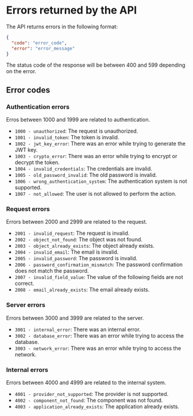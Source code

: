 # Errors returned by the API

The API returns errors in the following format:


```json
{
  "code": "error_code",
  "error": "error_message"
}
```

The status code of the response will be between 400 and 599 depending on the error.


## Error codes

### Authentication errors

Erros between 1000 and 1999 are related to authentication.

- `1000 - unauthorized`: The request is unauthorized.
- `1001 - invalid_token`: The token is invalid.
- `1002 - jwt_key_error`: There was an error while trying to generate the JWT key.
- `1003 - crypto_error`: There was an error while trying to encrypt or decrypt the token.
- `1004 - invalid_credentials`: The credentials are invalid.
- `1005 - old_password_invalid`: The old password is invalid.
- `1006 - wrong_authentication_system`: The authentication system is not supported.
- `1007 - not_allowed`: The user is not allowed to perform the action.


### Request errors

Errors between 2000 and 2999 are related to the request.

- `2001 - invalid_request`: The request is invalid.
- `2002 - object_not_found`: The object was not found.
- `2003 - object_already_exists`: The object already exists.
- `2004 - invalid_email`: The email is invalid.
- `2005 - invalid_password`: The password is invalid.
- `2006 - password_confirmation_mismatch`: The password confirmation does not match the password.
- `2007 - invalid_field_value`: The value of the following fields are not correct.
- `2008 - email_already_exists`: The email already exists.


### Server errors

Errors between 3000 and 3999 are related to the server.

- `3001 - internal_error`: There was an internal error.
- `3002 - database_error`: There was an error while trying to access the database.
- `3003 - network_error`: There was an error while trying to access the network.


### Internal errors

Errors between 4000 and 4999 are related to the internal system.

- `4001 - provider_not_supported`: The provider is not supported.
- `4002 - component_not_found`: The component was not found.
- `4003 - application_already_exists`: The application already exists.
